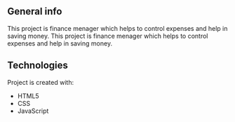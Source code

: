 ## General info
This project is finance menager which helps to control expenses and help in saving money.
This project is finance menager which helps to control expenses and help in saving money.

## Technologies
Project is created with:
* HTML5
* CSS
* JavaScript
